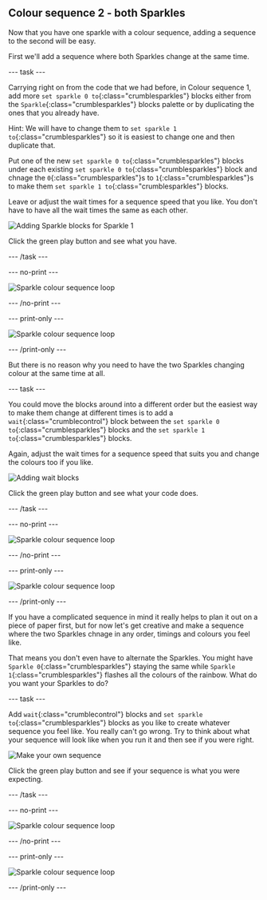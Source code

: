 ## Colour sequence 2 - both Sparkles

Now that you have one sparkle with a colour sequence, adding a sequence to the second will be easy.

First we'll add a sequence where both Sparkles change at the same time.

--- task ---

Carrying right on from the code that we had before, in Colour sequence 1, add more `set sparkle 0 to`{:class="crumblesparkles"} blocks either from the `Sparkle`{:class="crumblesparkles"} blocks palette or by duplicating the ones that you already have. 

Hint: We will have to change them to `set sparkle 1 to`{:class="crumblesparkles"} so it is easiest to change one and then duplicate that.

Put one of the new `set sparkle 0 to`{:class="crumblesparkles"} blocks under each existing `set sparkle 0 to`{:class="crumblesparkles"} block and chnage the `0`{:class="crumblesparkles"}s to `1`{:class="crumblesparkles"}s to make them `set sparkle 1 to`{:class="crumblesparkles"} blocks.

Leave or adjust the wait times for a sequence speed that you like. You don't have to have all the wait times the same as each other.

![Adding Sparkle blocks for Sparkle 1](images/step7code1.png)

Click the green play button and see what you have.

--- /task ---

--- no-print ---

![Sparkle colour sequence loop](images/step7sequence1.gif)

--- /no-print ---

--- print-only ---

![Sparkle colour sequence loop](images/step7sequence1.png)

--- /print-only ---

But there is no reason why you need to have the two Sparkles changing colour at the same time at all.

--- task ---

You could move the blocks around into a different order but the easiest way to make them change at different times is to add a `wait`{:class="crumblecontrol"} block between the `set sparkle 0 to`{:class="crumblesparkles"} blocks and the `set sparkle 1 to`{:class="crumblesparkles"} blocks.

Again, adjust the wait times for a sequence speed that suits you and change the colours too if you like.

![Adding wait blocks](images/step7code2.png)

Click the green play button and see what your code does.

--- /task ---

--- no-print ---

![Sparkle colour sequence loop](images/step7sequence2.gif)

--- /no-print ---

--- print-only ---

![Sparkle colour sequence loop](images/step7sequence2.png)

--- /print-only ---

If you have a complicated sequence in mind it really helps to plan it out on a piece of paper first, but for now let's get creative and make a sequence where the two Sparkles chnage in any order, timings and colours you feel like.

That means you don't even have to alternate the Sparkles. You might have `Sparkle 0`{:class="crumblesparkles"} staying the same while `Sparkle 1`{:class="crumblesparkles"} flashes all the colours of the rainbow. What do you want your Sparkles to do?

--- task ---

Add `wait`{:class="crumblecontrol"} blocks and `set sparkle to`{:class="crumblesparkles"} blocks as you like to create whatever sequence you feel like. You really can't go wrong. Try to think about what your sequence will look like when you run it and then see if you were right.

![Make your own sequence](images/step7code3.png)

Click the green play button and see if your sequence is what you were expecting.

--- /task ---

--- no-print ---

![Sparkle colour sequence loop](images/step7sequence3.gif)

--- /no-print ---

--- print-only ---

![Sparkle colour sequence loop](images/step7sequence3.png)

--- /print-only ---